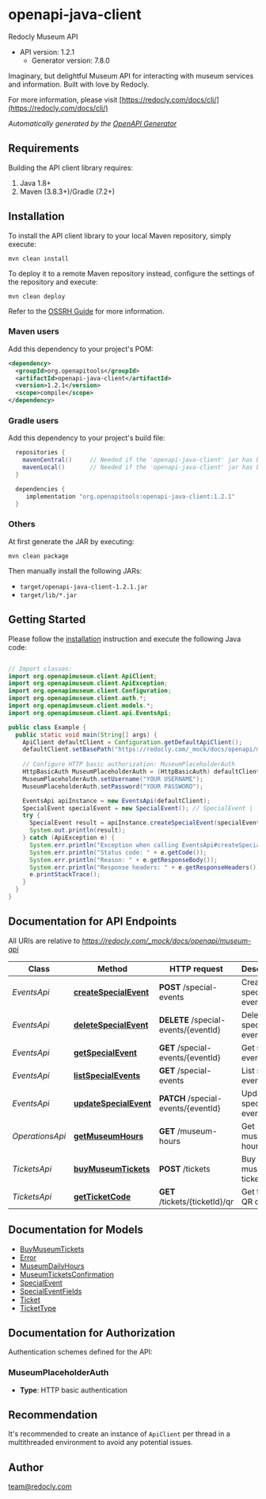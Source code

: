 # openapi-java-client

Redocly Museum API
- API version: 1.2.1
  - Generator version: 7.8.0

Imaginary, but delightful Museum API for interacting with museum services and information. Built with love by Redocly.

  For more information, please visit [https://redocly.com/docs/cli/](https://redocly.com/docs/cli/)

*Automatically generated by the [OpenAPI Generator](https://openapi-generator.tech)*


## Requirements

Building the API client library requires:
1. Java 1.8+
2. Maven (3.8.3+)/Gradle (7.2+)

## Installation

To install the API client library to your local Maven repository, simply execute:

```shell
mvn clean install
```

To deploy it to a remote Maven repository instead, configure the settings of the repository and execute:

```shell
mvn clean deploy
```

Refer to the [OSSRH Guide](http://central.sonatype.org/pages/ossrh-guide.html) for more information.

### Maven users

Add this dependency to your project's POM:

```xml
<dependency>
  <groupId>org.openapitools</groupId>
  <artifactId>openapi-java-client</artifactId>
  <version>1.2.1</version>
  <scope>compile</scope>
</dependency>
```

### Gradle users

Add this dependency to your project's build file:

```groovy
  repositories {
    mavenCentral()     // Needed if the 'openapi-java-client' jar has been published to maven central.
    mavenLocal()       // Needed if the 'openapi-java-client' jar has been published to the local maven repo.
  }

  dependencies {
     implementation "org.openapitools:openapi-java-client:1.2.1"
  }
```

### Others

At first generate the JAR by executing:

```shell
mvn clean package
```

Then manually install the following JARs:

* `target/openapi-java-client-1.2.1.jar`
* `target/lib/*.jar`

## Getting Started

Please follow the [installation](#installation) instruction and execute the following Java code:

```java

// Import classes:
import org.openapimuseum.client.ApiClient;
import org.openapimuseum.client.ApiException;
import org.openapimuseum.client.Configuration;
import org.openapimuseum.client.auth.*;
import org.openapimuseum.client.models.*;
import org.openapimuseum.client.api.EventsApi;

public class Example {
  public static void main(String[] args) {
    ApiClient defaultClient = Configuration.getDefaultApiClient();
    defaultClient.setBasePath("https://redocly.com/_mock/docs/openapi/museum-api");
    
    // Configure HTTP basic authorization: MuseumPlaceholderAuth
    HttpBasicAuth MuseumPlaceholderAuth = (HttpBasicAuth) defaultClient.getAuthentication("MuseumPlaceholderAuth");
    MuseumPlaceholderAuth.setUsername("YOUR USERNAME");
    MuseumPlaceholderAuth.setPassword("YOUR PASSWORD");

    EventsApi apiInstance = new EventsApi(defaultClient);
    SpecialEvent specialEvent = new SpecialEvent(); // SpecialEvent | 
    try {
      SpecialEvent result = apiInstance.createSpecialEvent(specialEvent);
      System.out.println(result);
    } catch (ApiException e) {
      System.err.println("Exception when calling EventsApi#createSpecialEvent");
      System.err.println("Status code: " + e.getCode());
      System.err.println("Reason: " + e.getResponseBody());
      System.err.println("Response headers: " + e.getResponseHeaders());
      e.printStackTrace();
    }
  }
}

```

## Documentation for API Endpoints

All URIs are relative to *https://redocly.com/_mock/docs/openapi/museum-api*

Class | Method | HTTP request | Description
------------ | ------------- | ------------- | -------------
*EventsApi* | [**createSpecialEvent**](docs/EventsApi.md#createSpecialEvent) | **POST** /special-events | Create special events
*EventsApi* | [**deleteSpecialEvent**](docs/EventsApi.md#deleteSpecialEvent) | **DELETE** /special-events/{eventId} | Delete special event
*EventsApi* | [**getSpecialEvent**](docs/EventsApi.md#getSpecialEvent) | **GET** /special-events/{eventId} | Get special event
*EventsApi* | [**listSpecialEvents**](docs/EventsApi.md#listSpecialEvents) | **GET** /special-events | List special events
*EventsApi* | [**updateSpecialEvent**](docs/EventsApi.md#updateSpecialEvent) | **PATCH** /special-events/{eventId} | Update special event
*OperationsApi* | [**getMuseumHours**](docs/OperationsApi.md#getMuseumHours) | **GET** /museum-hours | Get museum hours
*TicketsApi* | [**buyMuseumTickets**](docs/TicketsApi.md#buyMuseumTickets) | **POST** /tickets | Buy museum tickets
*TicketsApi* | [**getTicketCode**](docs/TicketsApi.md#getTicketCode) | **GET** /tickets/{ticketId}/qr | Get ticket QR code


## Documentation for Models

 - [BuyMuseumTickets](docs/BuyMuseumTickets.md)
 - [Error](docs/Error.md)
 - [MuseumDailyHours](docs/MuseumDailyHours.md)
 - [MuseumTicketsConfirmation](docs/MuseumTicketsConfirmation.md)
 - [SpecialEvent](docs/SpecialEvent.md)
 - [SpecialEventFields](docs/SpecialEventFields.md)
 - [Ticket](docs/Ticket.md)
 - [TicketType](docs/TicketType.md)


<a id="documentation-for-authorization"></a>
## Documentation for Authorization


Authentication schemes defined for the API:
<a id="MuseumPlaceholderAuth"></a>
### MuseumPlaceholderAuth

- **Type**: HTTP basic authentication


## Recommendation

It's recommended to create an instance of `ApiClient` per thread in a multithreaded environment to avoid any potential issues.

## Author

team@redocly.com

